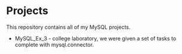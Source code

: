# Projects

This repository contains all of my MySQL projects.

* MySQL_Ex_3 - college laboratory, we were given a set of tasks to complete with  mysql.connector.
